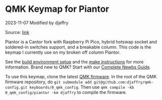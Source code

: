# QMK Keymap for Piantor
2023-11-07 Modified by djaffry

Source: [link](https://github.com/qmk/qmk_firmware/tree/5b25a8aa/keyboards/beekeeb/piantor)

Piantor is a Cantor fork with Raspberry Pi Pico, hybrid hotswap socket and soldered-in switches support, and a breakable column. 
This code is the keymap I currently use on my broken off column Piantor.

See the [build environment setup](https://docs.qmk.fm/#/getting_started_build_tools) and the [make instructions](https://docs.qmk.fm/#/getting_started_make_guide) for more information. Brand new to QMK? Start with our [Complete Newbs Guide](https://docs.qmk.fm/#/newbs).

To use this keymap, clone the latest [QMK firmware](https://github.com/qmk/qmk_firmware). In the root of the QMK firmware repository, do `git submodule add git@github.com:djaffry/qmk-config.git keyboards/0_qmk_config`. Then use `qmk compile -kb 0_qmk_config/piantor -km djaffry` to compile the firmware.
